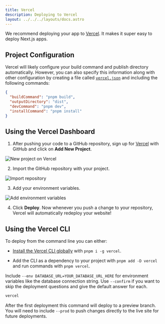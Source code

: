 ```yaml
---
title: Vercel
description: Deploying to Vercel
layout: ../../../layouts/docs.astro
---
```


We recommend deploying your app to [Vercel](https://vercel.com/?utm_source=t3-oss&utm_campaign=oss). It makes it super easy to deploy Next.js apps.

## Project Configuration

Vercel will likely configure your build command and publish directory automatically. However, you can also specify this information along with other configuration by creating a file called [`vercel.json`](https://vercel.com/docs/project-configuration) and including the following commands:

```json
{
  "buildCommand": "pnpm build",
  "outputDirectory": "dist",
  "devCommand": "pnpm dev",
  "installCommand": "pnpm install"
}
```

## Using the Vercel Dashboard

1. After pushing your code to a GitHub repository, sign up for [Vercel](https://vercel.com/?utm_source=t3-oss&utm_campaign=oss) with GitHub and click on **Add New Project**.

![New project on Vercel](/images/vercel-new-project.webp)

2. Import the GitHub repository with your project.

![Import repository](/images/vercel-import-project.webp)

3. Add your environment variables.

![Add environment variables](/images/vercel-env-vars.webp)

4. Click **Deploy**. Now whenever you push a change to your repository, Vercel will automatically redeploy your website!

## Using the Vercel CLI

To deploy from the command line you can either:

- [Install the Vercel CLI globally](https://vercel.com/docs/cli#installing-vercel-cli) with `pnpm i -g vercel`.

- Add the CLI as a dependency to your project with `pnpm add -D vercel` and run commands with `pnpm vercel`.

Include `--env DATABASE_URL=YOUR_DATABASE_URL_HERE` for environment variables like the database connection string. Use `--confirm` if you want to skip the deployment questions and give the default answer for each.

```bash
vercel
```

After the first deployment this command will deploy to a preview branch. You will need to include `--prod` to push changes directly to the live site for future deployments.
